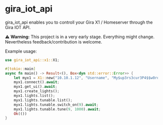 # gira_iot_api

gira_iot_api enables you to controll your Gira X1 / Homeserver through the Gira IOT API.

:warning: **Warning:** This project is in a very early stage. Everything might change. Nevertheless feedback/contribution is welcome.

Example usage:
```rust
use gira_iot_api::x1::X1;

#[tokio::main]
async fn main() -> Result<(), Box<dyn std::error::Error>> {
    let myx1 = X1::new("10.10.1.12", "Username", "My$up3rs3cur3P4$$w0rd");
    myx1.connect().await;
    myx1.get_ui().await;
    myx1.create_lights();
    myx1.lights.list();
    myx1.lights.tunable.list();
    myx1.lights.tunable.switch_on(9).await;
    myx1.lights.tunable.tune(9, 1000).await;
    Ok(())
}
```
